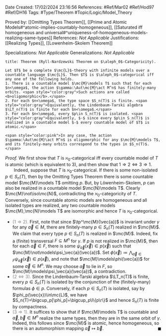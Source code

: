 <div class="topSpace"></div>

Date Created: 17/02/2024 23:16:56
References: #Ref/Mar02 #Ref/Hod97 #Ref/DH16
Tags: #Type/Theorem #Topic/Logic/Model_Theory

Proved by: [[Omitting Types Theorem]], [[Prime and Atomic Models#^atomic-implies-countably-homogeneous]], [[Saturated iff homogeneous and universal#^uniqueness-of-homogeneous-models-realizing-same-types]]
References: <i>Not Applicable</i>
Justifications: [[Realizing Types]], [[Lowenheim-Skolem Theorem]]

Specializations: <i>Not Applicable</i>
Generalizations: <i>Not Applicable</i>

``` ad-Theorem
title: Theorem (Ryll-Nardzewski Theorem on $\aleph_0$-Categoricity).

Let $T$ be a complete $\mc{L}$-theory with infinite models over a countable language $\mc{L}$. Then $T$ is $\aleph_0$-categorical iff any one of the following holds.
1. There is a countable model $\mc{M}\models T$ such that for each $n<\omega$, the action $\gamma:\Aut\mc{M}\act M^n$ has finitely-many orbits. <span style="color:gray">Such actions are called <b>oligomorphic</b>.</span>
2. For each $n<\omega$, the type space $S_n(T)$ is finite. <span style="color:gray">Equivalently, the Lindenbaum-Tarski algebra $\LT_n(T)$ is finite for each $n<\omega$.</span>
3. For each $n<\omega$, every $p\in S_n(T)$ is isolated. <span style="color:gray">Equivalently, $-$ since every $p\in S_n(T)$ is realized in a countable model $-$ every countable model of $T$ is atomic.</span>

<span style="color:pink">In any case, the action $\gamma:\Aut\mc{M}\act M^n$ is oligomorphic for any $\mc{M}\models T$, and its finitely-many orbits correspond to the types in $S_n(T)$.</span>

```

<i>Proof.</i> We first show that $T$ is $\aleph_0$-categorical iff every countable model of $T$ is atomic (which is equivalent to $3$), and then show that $1\Rightarrow2\Leftrightarrow3\Rightarrow1$.
&emsp;&emsp;Indeed, suppose that $T$ is $\aleph_0$-categorical. If there is some non-isolated $p\in S_n(T)$, then by the Omitting Types Theorem there is some countable model $\mc{M}\models T$ omitting $p$. But, by Löwenheim-Skolem, $p$ can also be realized in a countable model $\mc{N}\models T$. Clearly $\mc{M}\not\iso\mc{N}$, contradicting the $\aleph_0$-categoricity of $T$. Conversely, since countable atomic models are homogeneous and all isolated types are realized, any two countable models $\mc{M},\mc{N}\models T$ are isomorphic and hence $T$ is $\aleph_0$-categorical.
* <span style="color:gray">($1\Rightarrow2$).</span> First, note that since $\tp^\mc{M}(\vec{a})$ is invariant under $\gamma$ for any $\vec{a}\in M$, there are finitely-many $p\in S_n(T)$ realized in $\mc{M}$. We claim that every type $p\in S_n(T)$ is realized in $\mc{M}$. Indeed, fix a (finite) transversal $F\subseteq M^n$ for $\gamma$. If $p$ is not realized in $\mc{M}$, then for each $\vec{a}\in F$, there is some $\psi_\vec{a}(\vec{x})\in p(\vec{x})$ such that $\mc{M}\not\models\psi_\vec{a}(\vec{a})$. Set $\phi(\vec{x})\coloneqq\bigwedge_{\vec{a}\in F}\psi_\vec{a}(\vec{x})\in p(\vec{x})$, and note that $\mc{M}\models\phi(\vec{a})$ for some $\vec{a}\in M^n$. We may choose $\vec{a}$ to lie in $F$, so $\mc{M}\models\psi_\vec{a}(\vec{a})$, a contradiction.
* <span style="color:gray">($2\Leftrightarrow3$).</span> Since the Lindenbaum-Tarski algebra $\LT_n(T)$ is finite, every $p\in S_n(T)$ is isolated by the conjunction of the (finitely-many) formulas $\phi\in p$. Conversely, if each $p\in S_n(T)$ is isolated, say by $\phi_p(\vec{x})\in\mc{L}$, we have $S_n(T)=\bigcup_p[\phi_p]=\bigcup_p\l\{p\r\}$ and hence $S_n(T)$ is finite by compactness.
* <span style="color:gray">($3\Rightarrow1$).</span> It suffices to show that if $\mc{M}\models T$ is countable and $\vec{a},\vec{b}\in M^n$ realize the same types, then they are in the same orbit of $\gamma$. Indeed, this follows since $\mc{M}$ is atomic, hence homogeneous, so there is an automorphism mapping $\vec{a}\mapsto\vec{b}$.<span style="float:right;">$\blacksquare$</span>
